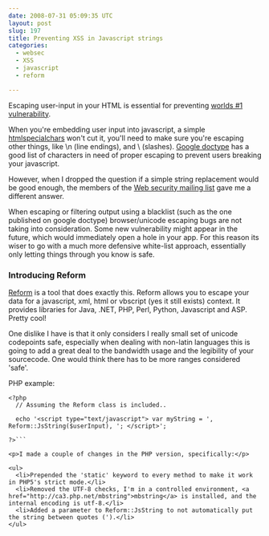 ```yaml
---
date: 2008-07-31 05:09:35 UTC
layout: post
slug: 197
title: Preventing XSS in Javascript strings 
categories:
  - websec
  - XSS
  - javascript
  - reform

---
```

<p>Escaping user-input in your HTML is essential for preventing <a href="http://en.wikipedia.org/wiki/Cross-site_scripting">worlds #1 vulnerability</a>.</p>

<p>When you're embedding user input into javascript, a simple <a href="http://www.php.net/htmlspecialchars">htmlspecialchars</a> won't cut it, you'll need to make sure you're escaping other things, like \n (line endings), and \ (slashes). <a href="http://code.google.com/p/doctype/wiki/ArticleXSSInJavaScript">Google doctype</a> has a good list of characters in need of proper escaping to prevent users breaking your javascript.</p>

<p>However, when I dropped the question if a simple string replacement would be good enough, the members of the <a href="http://www.webappsec.org/lists/websecurity/">Web security mailing list</a> gave me a different answer.</p>

<p>When escaping or filtering output using a blacklist (such as the one published on google doctype) browser/unicode escaping bugs are not taking into consideration. Some new vulnerability might appear in the future, which would immediately open a hole in your app. For this reason its wiser to go with a much more defensive white-list approach, essentially only letting things through you know is safe.</p>

<h3>Introducing Reform</h3>

<p><a href="https://www.owasp.org/index.php/Category:OWASP_Encoding_Project">Reform</a> is a tool that does exactly this. Reform allows you to escape your data for a javascript, xml, html or vbscript (yes it still exists) context. It provides libraries for Java, .NET, PHP, Perl, Python, Javascript and ASP. Pretty cool!</p>

<p>One dislike I have is that it only considers I really small set of unicode codepoints safe, especially when dealing with non-latin languages this is going to add a great deal to the bandwidth usage and the legibility of your sourcecode. One would think there has to be more ranges considered 'safe'.</p>

<p>PHP example:</p>

```
<?php
  // Assuming the Reform class is included..

  echo '<script type="text/javascript"> var myString = ', Reform::JsString($userInput), '; </script>';

?>```

<p>I made a couple of changes in the PHP version, specifically:</p>

<ul>
  <li>Prepended the 'static' keyword to every method to make it work in PHP5's strict mode.</li>
  <li>Removed the UTF-8 checks, I'm in a controlled environment, <a href="http://ca3.php.net/mbstring">mbstring</a> is installed, and the internal encoding is utf-8.</li>
  <li>Added a parameter to Reform::JsString to not automatically put the string between quotes (').</li>
</ul> 